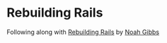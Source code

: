 # Rebuilding Rails

Following along with [Rebuilding Rails][rr] by [Noah Gibbs][noah]

[rr]: https://rebuilding-rails.com/
[noah]: http://codefol.io/
